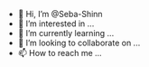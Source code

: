 - 👋 Hi, I’m @Seba-Shinn
- 👀 I’m interested in ...
- 🌱 I’m currently learning ...
- 💞️ I’m looking to collaborate on ...
- 📫 How to reach me ...

<!---
Seba-Shinn/Seba-Shinn is a ✨ special ✨ repository because its `README.md` (this file) appears on your GitHub profile.
You can click the Preview link to take a look at your changes.
--->
